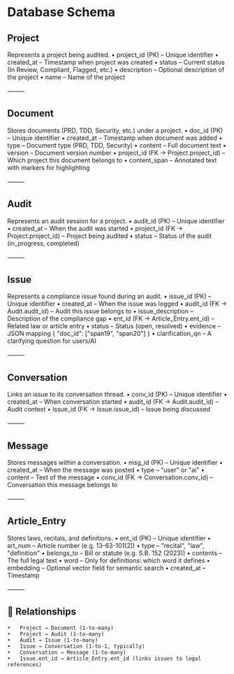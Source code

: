 # Database Schema

## Project

Represents a project being audited.
	•	project_id (PK) – Unique identifier
	•	created_at – Timestamp when project was created
	•	status – Current status (In Review, Compliant, Flagged, etc.)
	•	description – Optional description of the project
	•	name – Name of the project

⸻

## Document

Stores documents (PRD, TDD, Security, etc.) under a project.
	•	doc_id (PK) – Unique identifier
	•	created_at – Timestamp when document was added
	•	type – Document type (PRD, TDD, Security)
	•	content – Full document text
	•	version – Document version number
	•	project_id (FK → Project.project_id) – Which project this document belongs to
	•	content_span – Annotated text with <spanX> markers for highlighting

⸻

## Audit

Represents an audit session for a project.
	•	audit_id (PK) – Unique identifier
	•	created_at – When the audit was started
	•	project_id (FK → Project.project_id) – Project being audited
	•	status – Status of the audit (in_progress, completed)

⸻

## Issue

Represents a compliance issue found during an audit.
	•	issue_id (PK) – Unique identifier
	•	created_at – When the issue was logged
	•	audit_id (FK → Audit.audit_id) – Audit this issue belongs to
	•	issue_description – Description of the compliance gap
	•	ent_id (FK → Article_Entry.ent_id) – Related law or article entry
	•	status – Status (open, resolved)
	•	evidence – JSON mapping { "doc_id": ["span19", "span20"] }
	•	clarification_qn – A clarifying question for users/AI

⸻

## Conversation

Links an issue to its conversation thread.
	•	conv_id (PK) – Unique identifier
	•	created_at – When conversation started
	•	audit_id (FK → Audit.audit_id) – Audit context
	•	issue_id (FK → Issue.issue_id) – Issue being discussed

⸻

## Message

Stores messages within a conversation.
	•	msg_id (PK) – Unique identifier
	•	created_at – When the message was posted
	•	type – "user" or "ai"
	•	content – Text of the message
	•	conv_id (FK → Conversation.conv_id) – Conversation this message belongs to

⸻

## Article_Entry

Stores laws, recitals, and definitions.
	•	ent_id (PK) – Unique identifier
	•	art_num – Article number (e.g. 13-63-101(2))
	•	type – "recital", "law", "definition"
	•	belongs_to – Bill or statute (e.g. S.B. 152 (2023))
	•	contents – The full legal text
	•	word – Only for definitions: which word it defines
	•	embedding – Optional vector field for semantic search
	•	created_at – Timestamp

⸻

## 🔗 Relationships
	•	Project → Document (1-to-many)
	•	Project → Audit (1-to-many)
	•	Audit → Issue (1-to-many)
	•	Issue → Conversation (1-to-1, typically)
	•	Conversation → Message (1-to-many)
	•	Issue.ent_id → Article_Entry.ent_id (links issues to legal references)